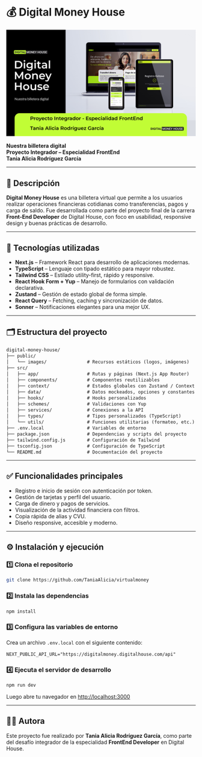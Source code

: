 # 💰 Digital Money House

![Portada del proyecto](./public/images/portada-dmh.png)

**Nuestra billetera digital**  
**Proyecto Integrador – Especialidad FrontEnd**  
**Tania Alicia Rodríguez García**

---

## 📖 Descripción

**Digital Money House** es una billetera virtual que permite a los usuarios realizar operaciones financieras cotidianas como transferencias, pagos y carga de saldo. Fue desarrollada como parte del proyecto final de la carrera **Front-End Developer** de Digital House, con foco en usabilidad, responsive design y buenas prácticas de desarrollo.

---

## 🚀 Tecnologías utilizadas

- **Next.js** – Framework React para desarrollo de aplicaciones modernas.
- **TypeScript** – Lenguaje con tipado estático para mayor robustez.
- **Tailwind CSS** – Estilado utility-first, rápido y responsive.
- **React Hook Form + Yup** – Manejo de formularios con validación declarativa.
- **Zustand** – Gestión de estado global de forma simple.
- **React Query** – Fetching, caching y sincronización de datos.
- **Sonner** – Notificaciones elegantes para una mejor UX.

---

## 🗂️ Estructura del proyecto

```
digital-money-house/
├── public/
│   └── images/               # Recursos estáticos (logos, imágenes)
├── src/
│   ├── app/                  # Rutas y páginas (Next.js App Router)
│   ├── components/           # Componentes reutilizables
│   ├── context/              # Estados globales con Zustand / Context
│   ├── data/                 # Datos mockeados, opciones y constantes
│   ├── hooks/                # Hooks personalizados
│   ├── schemes/              # Validaciones con Yup
│   ├── services/             # Conexiones a la API
│   ├── types/                # Tipos personalizados (TypeScript)
│   └── utils/                # Funciones utilitarias (formateo, etc.)
├── .env.local                # Variables de entorno
├── package.json              # Dependencias y scripts del proyecto
├── tailwind.config.js        # Configuración de Tailwind
├── tsconfig.json             # Configuración de TypeScript
└── README.md                 # Documentación del proyecto
```

---

## ✅ Funcionalidades principales

- Registro e inicio de sesión con autenticación por token.
- Gestión de tarjetas y perfil del usuario.
- Carga de dinero y pagos de servicios.
- Visualización de la actividad financiera con filtros.
- Copia rápida de alias y CVU.
- Diseño responsive, accesible y moderno.

---

## ⚙️ Instalación y ejecución

### 1️⃣ Clona el repositorio

```bash
git clone https://github.com/TaniaAlicia/virtualmoney

```

### 2️⃣ Instala las dependencias

```bash
npm install
```

### 3️⃣ Configura las variables de entorno

Crea un archivo `.env.local` con el siguiente contenido:

```env
NEXT_PUBLIC_API_URL="https://digitalmoney.digitalhouse.com/api"

```

### 4️⃣ Ejecuta el servidor de desarrollo

```bash
npm run dev
```

Luego abre tu navegador en [http://localhost:3000](http://localhost:3000)

---

## 🧑‍💻 Autora

Este proyecto fue realizado por **Tania Alicia Rodríguez García**, como parte del desafío integrador de la especialidad **FrontEnd Developer** en Digital House.


